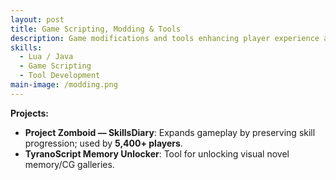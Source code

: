```yaml
---
layout: post
title: Game Scripting, Modding & Tools
description: Game modifications and tools enhancing player experience and extending gameplay mechanics.
skills:
  - Lua / Java
  - Game Scripting
  - Tool Development
main-image: /modding.png
---
```


**Projects:**
- **Project Zomboid — SkillsDiary**: Expands gameplay by preserving skill progression; used by **5,400+ players**.  
- **TyranoScript Memory Unlocker**: Tool for unlocking visual novel memory/CG galleries.
